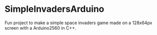 # SimpleInvadersArduino
Fun project to make a simple space invaders game made on a 128x64px screen with a Arduino2560 in C++.
